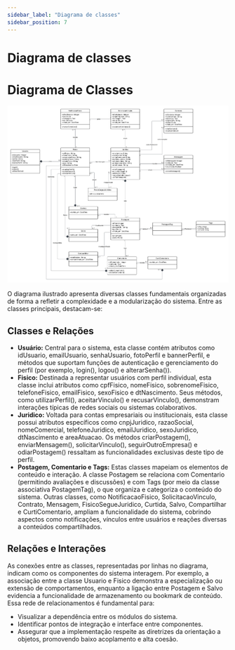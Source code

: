 ```yaml
---
sidebar_label: "Diagrama de classes"
sidebar_position: 7
---
```

# Diagrama de classes

# Diagrama de Classes

![Diagrama de classes](../../static/img/image2.png)

O diagrama ilustrado apresenta diversas classes fundamentais organizadas de forma a refletir a complexidade e a modularização do sistema. Entre as classes principais, destacam-se:

## Classes e Relações

- **Usuário:** Central para o sistema, esta classe contém atributos como idUsuario, emailUsuario, senhaUsuario, fotoPerfil e bannerPerfil, e métodos que suportam funções de autenticação e gerenciamento do perfil (por exemplo, login(), logou() e alterarSenha()).
- **Fisico:** Destinada a representar usuários com perfil individual, esta classe inclui atributos como cpfFisico, nomeFisico, sobrenomeFisico, telefoneFisico, emailFisico, sexoFisico e dtNascimento. Seus métodos, como utilizarPerfil(), aceitarVinculo() e recusarVinculo(), demonstram interações típicas de redes sociais ou sistemas colaborativos.
- **Juridico:** Voltada para contas empresariais ou institucionais, esta classe possui atributos específicos como cnpjJuridico, razaoSocial, nomeComercial, telefoneJuridico, emailJuridico, sexoJuridico, dtNascimento e areaAtuacao. Os métodos criarPostagem(), enviarMensagem(), solicitarVinculo(), seguirOutroEmpresa() e odiarPostagem() ressaltam as funcionalidades exclusivas deste tipo de perfil.
- **Postagem, Comentario e Tags:** Estas classes mapeiam os elementos de conteúdo e interação. A classe Postagem se relaciona com Comentario (permitindo avaliações e discussões) e com Tags (por meio da classe associativa PostagemTag), o que organiza e categoriza o conteúdo do sistema.
Outras classes, como NotificacaoFisico, SolicitacaoVinculo, Contrato, Mensagem, FisicoSegueJuridico, Curtida, Salvo, Compartilhar e CurtiComentario, ampliam a funcionalidade do sistema, cobrindo aspectos como notificações, vínculos entre usuários e reações diversas a conteúdos compartilhados.

## Relações e Interações
As conexões entre as classes, representadas por linhas no diagrama, indicam como os componentes do sistema interagem. Por exemplo, a associação entre a classe Usuario e Fisico demonstra a especialização ou extensão de comportamentos, enquanto a ligação entre Postagem e Salvo evidencia a funcionalidade de armazenamento ou bookmark de conteúdo. Essa rede de relacionamentos é fundamental para:
- Visualizar a dependência entre os módulos do sistema.
- Identificar pontos de integração e interface entre componentes.
- Assegurar que a implementação respeite as diretrizes da orientação a objetos, promovendo baixo acoplamento e alta coesão.